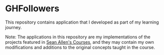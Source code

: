 # GHFollowers
 
This repository contains application that I developed as part of my learning journey.

Note: The applications in this repository are my implementations of the projects featured in [Sean Allen's Courses](https://www.youtube.com/@seanallen), and they may contain my own modifications and additions to the original concepts taught in the course.
